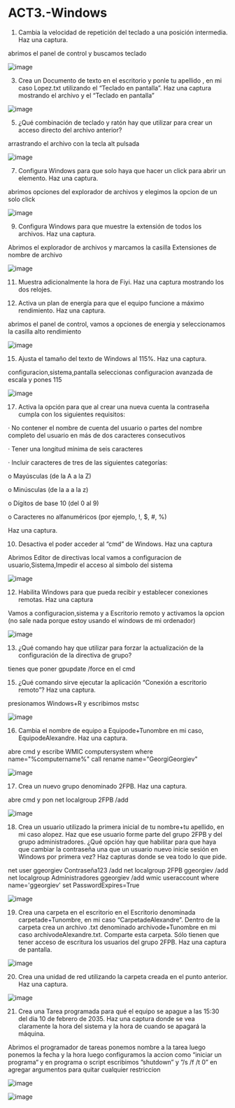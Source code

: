 # ACT3.-Windows
1. Cambia la velocidad de repetición del teclado a una posición intermedia. Haz una captura.

abrimos el panel de control y buscamos teclado
   
![image](https://github.com/user-attachments/assets/4fa56025-1d2d-4448-ac7a-f2050e04503d)

3. Crea un Documento de texto en el escritorio y ponle tu apellido , en mi caso Lopez.txt utilizando el “Teclado en pantalla”. Haz una captura mostrando el archivo y el “Teclado en pantalla”
   
![image](https://github.com/user-attachments/assets/e0f14bcf-9985-4b3e-ba42-fae7c0b2708a)

5. ¿Qué combinación de teclado y ratón hay que utilizar para crear un acceso directo del archivo anterior?
   
arrastrando el archivo con la tecla alt pulsada
   
![image](https://github.com/user-attachments/assets/79f57b58-7e68-41ff-a64c-24af0fa6645e)

7. Configura Windows para que solo haya que hacer un click para abrir un elemento. Haz una captura.

abrimos opciones del explorador de archivos y elegimos la opcion de un solo click

![image](https://github.com/user-attachments/assets/39328c81-c8bc-4717-be5a-298ad5b9d37f)


9. Configura Windows para que muestre la extensión de todos los archivos. Haz una captura.

Abrimos el explorador de archivos y marcamos la casilla Extensiones de nombre de archivo

![image](https://github.com/user-attachments/assets/7f6b6598-b565-4c3b-9d67-6230da3851a7)


11. Muestra adicionalmente la hora de Fiyi. Haz una captura mostrando los dos relojes.



13. Activa un plan de energía para que el equipo funcione a máximo rendimiento. Haz una captura.

abrimos el panel de control, vamos a opciones de energia y seleccionamos la casilla alto rendimiento

![image](https://github.com/user-attachments/assets/de86b7ca-b1cc-47e0-b5eb-09cc20ed93fb)


15. Ajusta el tamaño del texto de Windows al 115%. Haz una captura.

configuracion,sistema,pantalla seleccionas configuracion avanzada de escala y pones 115

![image](https://github.com/user-attachments/assets/ab83c3d7-5209-432b-9252-7c6dd57d098f)


17. Activa la opción para que al crear una nueva cuenta la contraseña cumpla con los siguientes requisitos:

· No contener el nombre de cuenta del usuario o partes del nombre completo del usuario en más de dos caracteres consecutivos

· Tener una longitud mínima de seis caracteres

· Incluir caracteres de tres de las siguientes categorías:

o Mayúsculas (de la A a la Z)

o Minúsculas (de la a a la z)

o Dígitos de base 10 (del 0 al 9)

o Caracteres no alfanuméricos (por ejemplo, !, $, #, %)

Haz una captura.

10. Desactiva el poder acceder al “cmd” de Windows. Haz una captura

Abrimos Editor de directivas local vamos a configuracion de usuario,Sistema,Impedir el acceso al simbolo del sistema

![image](https://github.com/user-attachments/assets/b1801c7f-8090-452a-9f4c-ccbac1aee305)

12. Habilita Windows para que pueda recibir y establecer conexiones remotas. Haz una captura

Vamos a configuracion,sistema y a Escritorio remoto y activamos la opcion (no sale nada porque estoy usando el windows de mi ordenador)

![image](https://github.com/user-attachments/assets/4712609b-94be-4b94-acd3-e392ba9da849)

13. ¿Qué comando hay que utilizar para forzar la actualización de la configuración de la directiva de grupo?
   
tienes que poner gpupdate /force  en el cmd

15. ¿Qué comando sirve ejecutar la aplicación “Conexión a escritorio remoto”? Haz una captura.

presionamos Windows+R y escribimos mstsc

![image](https://github.com/user-attachments/assets/00cb4352-6660-4f9d-8d0a-861affb5f997)

16. Cambia el nombre de equipo a Equipode+Tunombre en mi caso, EquipodeAlexandre. Haz una captura.

abre cmd y escribe WMIC computersystem where name="%computername%" call rename name="GeorgiGeorgiev"

![image](https://github.com/user-attachments/assets/f0746b41-25fc-42d7-acb6-fdcc2fcdc48e)

17. Crea un nuevo grupo denominado 2FPB. Haz una captura.

abre cmd y pon net localgroup 2FPB /add

![image](https://github.com/user-attachments/assets/5b98c4eb-7bb2-4c39-8550-e5af26845442)

18. Crea un usuario utilizado la primera inicial de tu nombre+tu apellido, en mi caso alopez. Haz que ese usuario forme parte del grupo 2FPB y del grupo administradores. ¿Qué opción hay que habilitar para que haya que cambiar la contraseña una que un usuario nuevo inicie sesión en Windows por primera vez? Haz capturas donde se vea todo lo que pide.

net user ggeorgiev Contraseña123 /add
net localgroup 2FPB ggeorgiev /add
net localgroup Administradores ggeorgiev /add
wmic useraccount where name='ggeorgiev' set PasswordExpires=True

![image](https://github.com/user-attachments/assets/5b5ece8a-5dc5-4a42-8b72-202ea37db988)

19. Crea una carpeta en el escritorio en el Escritorio denominada carpetade+Tunombre, en mi caso “CarpetadeAlexandre”. Dentro de la carpeta crea un archivo .txt denominado archivode+Tunombre en mi caso archivodeAlexandre.txt. Comparte esta carpeta. Sólo tienen que tener acceso de escritura los usuarios del grupo 2FPB. Haz una captura de pantalla.

![image](https://github.com/user-attachments/assets/40cd1c4b-0368-41d1-a735-cc8ce75f18d5)


20. Crea una unidad de red utilizando la carpeta creada en el punto anterior. Haz una captura.

![image](https://github.com/user-attachments/assets/52b43c9b-3c12-4754-af1c-ecc890471daa)

21. Crea una Tarea programada para qué el equipo se apague a las 15:30 del dia 10 de febrero de 2035. Haz una captura donde se vea claramente la hora del sistema y la hora de cuando se apagará la máquina.

Abrimos el programador de tareas ponemos nombre a la tarea luego ponemos la fecha y la hora luego configuramos la accion como “iniciar un programa“ y en programa o script escribimos ”shutdown” y ”/s /f /t 0” en agregar argumentos para quitar cualquier restriccion

![image](https://github.com/user-attachments/assets/4d9f5d99-fe4e-4e81-b1df-2b44ef17fc1c)

![image](https://github.com/user-attachments/assets/d1ffa347-4304-4225-9366-852f6da51ede)
